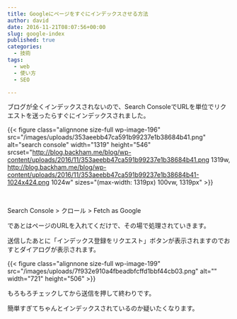 ```yaml
---
title: Googleにページをすぐにインデックスさせる方法
author: david
date: 2016-11-21T08:07:56+00:00
slug: google-index
published: true
categories:
  - 技術
tags:
  - web
  - 使い方
  - SEO

---
```

ブログが全くインデックスされないので、Search ConsoleでURLを単位でリクエストを送ったらすぐにインデックスされました。

{{< figure class="alignnone size-full wp-image-196" src="/images/uploads/353aeebb47ca591b99237e1b38684b41.png" alt="search console" width="1319" height="546" srcset="http://blog.backham.me/blog/wp-content/uploads/2016/11/353aeebb47ca591b99237e1b38684b41.png 1319w, http://blog.backham.me/blog/wp-content/uploads/2016/11/353aeebb47ca591b99237e1b38684b41-1024x424.png 1024w" sizes="(max-width: 1319px) 100vw, 1319px" >}}

&nbsp;

Search Console > クロール > Fetch as Google

であとはページのURLを入れてくだけで、その場で処理されていきます。

送信したあとに「インデックス登録をリクエスト」ボタンが表示されますのでおすとダイアログが表示されます。

{{< figure class="alignnone size-full wp-image-199" src="/images/uploads/7f932e910a4fbeadbfcffd1bbf44cb03.png" alt="" width="721" height="506" >}}

もろもろチェックしてから送信を押して終わりです。

簡単すぎてちゃんとインデックスされているのか疑いたくなります。

 [1]: http://backham.me/blog/wp-content/uploads/2016/11/353aeebb47ca591b99237e1b38684b41.png
 [2]: http://backham.me/blog/wp-content/uploads/2016/11/7f932e910a4fbeadbfcffd1bbf44cb03.png